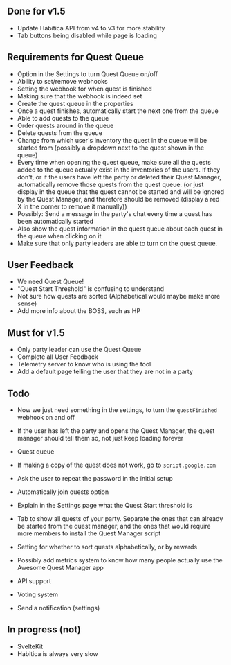 ## Done for v1.5
- Update Habitica API from v4 to v3 for more stability
- Tab buttons being disabled while page is loading

## Requirements for Quest Queue
- Option in the Settings to turn Quest Queue on/off
- Ability to set/remove webhooks
- Setting the webhook for when quest is finished
- Making sure that the webhook is indeed set
- Create the quest queue in the properties
- Once a quest finishes, automatically start the next one from the queue
- Able to add quests to the queue
- Order quests around in the queue
- Delete quests from the queue
- Change from which user's inventory the quest in the queue will be started from (possibly a dropdown next to the quest shown in the queue)
- Every time when opening the quest queue, make sure all the quests added to the queue actually exist in the inventories of the users. If they don't, or if the users have left the party or deleted their Quest Manager, automatically remove those quests from the quest queue. (or just display in the queue that the quest cannot be started and will be ignored by the Quest Manager, and therefore should be removed (display a red X in the corner to remove it manually))
- Possibly: Send a message in the party's chat every time a quest has been automatically started
- Also show the quest information in the quest queue about each quest in the queue when clicking on it
- Make sure that only party leaders are able to turn on the quest queue. 

## User Feedback
- We need Quest Queue! 
- "Quest Start Threshold" is confusing to understand
- Not sure how quests are sorted (Alphabetical would maybe make more sense)
- Add more info about the BOSS, such as HP

## Must for v1.5
- Only party leader can use the Quest Queue
- Complete all User Feedback
- Telemetry server to know who is using the tool
- Add a default page telling the user that they are not in a party

## Todo
- Now we just need something in the settings, to turn the `questFinished` webhook on and off
- If the user has left the party and opens the Quest Manager, the quest manager should tell them so, not just keep loading forever
- Quest queue
- If making a copy of the quest does not work, go to `script.google.com`
- Ask the user to repeat the password in the initial setup
- Automatically join quests option
- Explain in the Settings page what the Quest Start threshold is

- Tab to show all quests of your party. Separate the ones that can already be started from the quest manager, and the ones that would require more members to install the Quest Manager script
- Setting for whether to sort quests alphabetically, or by rewards
- Possibly add metrics system to know how many people actually use the Awesome Quest Manager app

- API support
- Voting system
- Send a notification (settings)

## In progress (not)
- SvelteKit
- Habitica is always very slow
